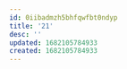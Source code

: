 ```yaml
---
id: 0iibadmzh5bhfqwfbt0ndyp
title: '21'
desc: ''
updated: 1682105784933
created: 1682105784933
---
```

